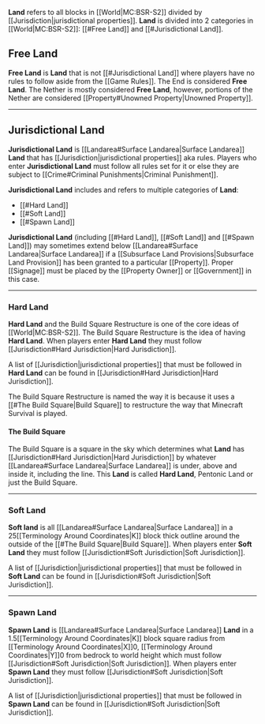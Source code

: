 **Land** refers to all blocks in [[World|MC:BSR-S2]] divided by [[Jurisdiction|jurisdictional properties]]. **Land** is divided into 2 categories in [[World|MC:BSR-S2]]: [[#Free Land]] and [[#Jurisdictional Land]].
## Free Land
**Free Land** is **Land** that is not [[#Jurisdictional Land]] where players have no rules to follow aside from the [[Game Rules]].
The End is considered **Free Land**.
The Nether is mostly considered **Free Land**, however, portions of the Nether are considered [[Property#Unowned Property|Unowned Property]].

---
## Jurisdictional Land
**Jurisdictional Land** is [[Landarea#Surface Landarea|Surface Landarea]] **Land** that has [[Jurisdiction|jurisdictional properties]] aka rules. Players who enter **Jurisdictional Land** must follow all rules set for it or else they are subject to [[Crime#Criminal Punishments|Criminal Punishment]].

**Jurisdictional Land** includes and refers to multiple categories of **Land**:
- [[#Hard Land]]
- [[#Soft Land]]
- [[#Spawn Land]]

**Jurisdictional Land** (including [[#Hard Land]], [[#Soft Land]] and [[#Spawn Land]]) may sometimes extend below [[Landarea#Surface Landarea|Surface Landarea]] if a [[Subsurface Land Provisions|Subsurface Land Provision]] has been granted to a particular [[Property]]. Proper [[Signage]] must be placed by the [[Property Owner]] or [[Government]] in this case.

---
### Hard Land
**Hard Land** and the Build Square Restructure is one of the core ideas of [[World|MC:BSR-S2]]. The Build Square Restructure is the idea of having **Hard Land**. When players enter **Hard Land** they must follow [[Jurisdiction#Hard Jurisdiction|Hard Jurisdiction]]. 

A list of [[Jurisdiction|jurisdictional properties]] that must be followed in **Hard Land** can be found in [[Jurisdiction#Hard Jurisdiction|Hard Jurisdiction]].

The Build Square Restructure is named the way it is because it uses a [[#The Build Square|Build Square]] to restructure the way that Minecraft Survival is played.
#### The Build Square
The Build Square is a square in the sky which determines what **Land** has [[Jurisdiction#Hard Jurisdiction|Hard Jurisdiction]] by whatever [[Landarea#Surface Landarea|Surface Landarea]] is under, above and inside it, including the line. This **Land** is called **Hard Land**, Pentonic Land or just the Build Square.

---
### Soft Land
**Soft land** is all [[Landarea#Surface Landarea|Surface Landarea]] in a 25[[Terminology Around Coordinates|K]] block thick outline around the outside of the [[#The Build Square|Build Square]]. When players enter **Soft Land** they must follow [[Jurisdiction#Soft Jurisdiction|Soft Jurisdiction]]. 

A list of [[Jurisdiction|jurisdictional properties]] that must be followed in **Soft Land** can be found in [[Jurisdiction#Soft Jurisdiction|Soft Jurisdiction]].

---
### Spawn Land
**Spawn Land** is [[Landarea#Surface Landarea|Surface Landarea]] **Land** in a 1.5[[Terminology Around Coordinates|K]] block square radius from [[Terminology Around Coordinates|X]]0, [[Terminology Around Coordinates|Y]]0 from bedrock to world height which must follow [[Jurisdiction#Soft Jurisdiction|Soft Jurisdiction]]. When players enter **Spawn Land** they must follow [[Jurisdiction#Soft Jurisdiction|Soft Jurisdiction]]. 

A list of [[Jurisdiction|jurisdictional properties]] that must be followed in **Spawn Land** can be found in [[Jurisdiction#Soft Jurisdiction|Soft Jurisdiction]].